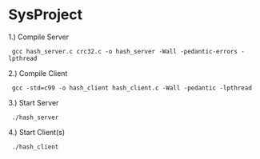 # SysProject

 1.) Compile Server
 
     gcc hash_server.c crc32.c -o hash_server -Wall -pedantic-errors -lpthread
     
 2.) Compile Client
 
     gcc -std=c99 -o hash_client hash_client.c -Wall -pedantic -lpthread
    
 3.) Start Server
     
     ./hash_server
     
 4.) Start Client(s)
 
     ./hash_client
